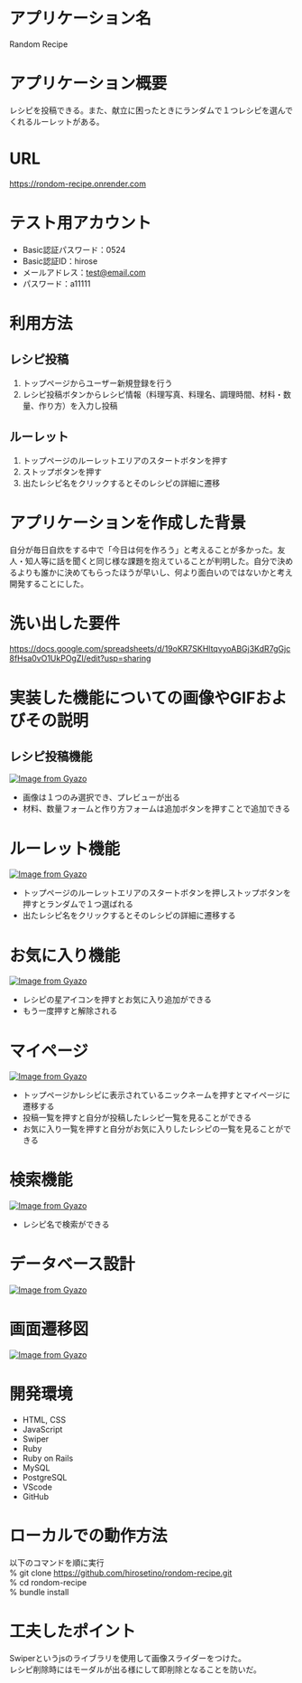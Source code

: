 # アプリケーション名
Random Recipe


# アプリケーション概要
レシピを投稿できる。また、献立に困ったときにランダムで１つレシピを選んでくれるルーレットがある。


# URL
https://rondom-recipe.onrender.com


# テスト用アカウント
* Basic認証パスワード：0524
* Basic認証ID：hirose
* メールアドレス：test@email.com
* パスワード：a11111


# 利用方法
## レシピ投稿
1. トップページからユーザー新規登録を行う
2. レシピ投稿ボタンからレシピ情報（料理写真、料理名、調理時間、材料・数量、作り方）を入力し投稿

## ルーレット
1. トップページのルーレットエリアのスタートボタンを押す
2. ストップボタンを押す
3. 出たレシピ名をクリックするとそのレシピの詳細に遷移


# アプリケーションを作成した背景
自分が毎日自炊をする中で「今日は何を作ろう」と考えることが多かった。友人・知人等に話を聞くと同じ様な課題を抱えていることが判明した。自分で決めるよりも誰かに決めてもらったほうが早いし、何より面白いのではないかと考え開発することにした。


# 洗い出した要件
https://docs.google.com/spreadsheets/d/19oKR7SKHltqvyoABGj3KdR7gGjc8fHsa0vO1UkPOgZI/edit?usp=sharing


# 実装した機能についての画像やGIFおよびその説明
## レシピ投稿機能
[![Image from Gyazo](https://i.gyazo.com/b29a4d0dc1e2833ac35821d72edd4bf4.gif)](https://gyazo.com/b29a4d0dc1e2833ac35821d72edd4bf4)
* 画像は１つのみ選択でき、プレビューが出る
* 材料、数量フォームと作り方フォームは追加ボタンを押すことで追加できる

# ルーレット機能
[![Image from Gyazo](https://i.gyazo.com/67402ce384d8695ca8413adb77426e1f.gif)](https://gyazo.com/67402ce384d8695ca8413adb77426e1f)
* トップページのルーレットエリアのスタートボタンを押しストップボタンを押すとランダムで１つ選ばれる
* 出たレシピ名をクリックするとそのレシピの詳細に遷移する

# お気に入り機能
[![Image from Gyazo](https://i.gyazo.com/e3978cb89e5e10f353296b6233841cd5.gif)](https://gyazo.com/e3978cb89e5e10f353296b6233841cd5)
* レシピの星アイコンを押すとお気に入り追加ができる
* もう一度押すと解除される

# マイページ
[![Image from Gyazo](https://i.gyazo.com/4c10a09b05cad1112a996dc7e1514175.gif)](https://gyazo.com/4c10a09b05cad1112a996dc7e1514175)
* トップページかレシピに表示されているニックネームを押すとマイページに遷移する
* 投稿一覧を押すと自分が投稿したレシピ一覧を見ることができる
* お気に入り一覧を押すと自分がお気に入りしたレシピの一覧を見ることができる

# 検索機能
[![Image from Gyazo](https://i.gyazo.com/5eb047785b4505a32b401c6924a9f732.gif)](https://gyazo.com/5eb047785b4505a32b401c6924a9f732)
* レシピ名で検索ができる


# データベース設計
[![Image from Gyazo](https://i.gyazo.com/20851beda0895217a41ba8408b07a8e0.png)](https://gyazo.com/20851beda0895217a41ba8408b07a8e0)


# 画面遷移図
[![Image from Gyazo](https://i.gyazo.com/e26d18bc259e7059b3b5d6d6ac1b1aa9.png)](https://gyazo.com/e26d18bc259e7059b3b5d6d6ac1b1aa9)

# 開発環境
* HTML, CSS
* JavaScript
* Swiper
* Ruby
* Ruby on Rails
* MySQL
* PostgreSQL
* VScode
* GitHub


# ローカルでの動作方法
以下のコマンドを順に実行  
% git clone https://github.com/hirosetino/rondom-recipe.git  
% cd rondom-recipe  
% bundle install


# 工夫したポイント
Swiperというjsのライブラリを使用して画像スライダーをつけた。  
レシピ削除時にはモーダルが出る様にして即削除となることを防いだ。